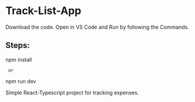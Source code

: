 # Track-List-App

Download the code. Open in VS Code and Run by following the Commands.

## Steps:
 
 npm install

     or
 
 npm run dev
 



Simple React-Typescript project for tracking expenses.
